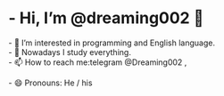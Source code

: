 <h1>-  Hi, I’m @dreaming002 👋 </h1>
- 👀 I’m interested in programming and English language.<br>
- 🌱 Nowadays I study everything. <br>
- 📫 How to reach me:telegram @Dreaming002 , <br>
<p>- 😄 Pronouns: He / his </p>
<!---
dreaming002/dreaming002 is a ✨ special ✨ repository because its `README.md` (this file) appears on your GitHub profile.
You can click the Preview link to take a look at your changes.
--->
